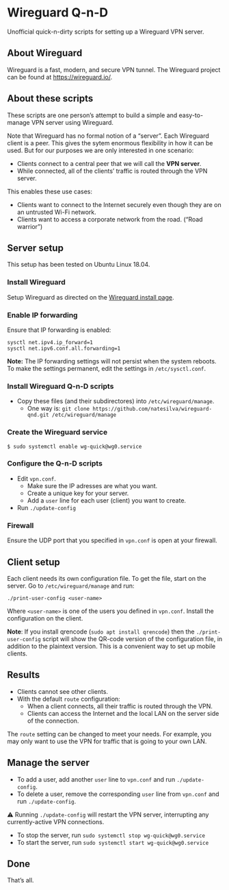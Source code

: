 # Wireguard Q-n-D

Unofficial quick-n-dirty scripts for setting up a Wireguard VPN server.

## About Wireguard

Wireguard is a fast, modern, and secure VPN tunnel. The Wireguard project can be found at https://wireguard.io/.

## About these scripts

These scripts are one person’s attempt to build a simple and easy-to-manage VPN server using Wireguard.

Note that Wireguard has no formal notion of a “server”. Each Wireguard client is a peer. This gives the sytem enormous flexibility in how it can be used. But for our purposes we are only interested in one scenario:

* Clients connect to a central peer that we will call the **VPN server**.
* While connected, all of the clients’ traffic is routed through the VPN server.

This enables these use cases:

* Clients want to connect to the Internet securely even though they are on an untrusted Wi-Fi network.
* Clients want to access a corporate network from the road. (“Road warrior”)

## Server setup

This setup has been tested on Ubuntu Linux 18.04.

### Install Wireguard

Setup Wireguard as directed on the [Wireguard install page](https://www.wireguard.com/install/).

### Enable IP forwarding

Ensure that IP forwarding is enabled:

```
sysctl net.ipv4.ip_forward=1
sysctl net.ipv6.conf.all.forwarding=1
```

**Note:** The IP forwarding settings will not persist when the system reboots. To make the settings permanent, edit the settings in `/etc/sysctl.conf`.

### Install Wireguard Q-n-D scripts

* Copy these files (and their subdirectores) into `/etc/wireguard/manage`.
   * One way is: `git clone https://github.com/natesilva/wireguard-qnd.git /etc/wireguard/manage`

### Create the Wireguard service

```
$ sudo systemctl enable wg-quick@wg0.service
```

### Configure the Q-n-D scripts

* Edit `vpn.conf`.
    * Make sure the IP adresses are what you want.
    * Create a unique key for your server.
    * Add a `user` line for each user (client) you want to create.
* Run `./update-config`

### Firewall

Ensure the UDP port that you specified in `vpn.conf` is open at your firewall.

## Client setup

Each client needs its own configuration file. To get the file, start on the server. Go to `/etc/wireguard/manage` and run:

```
./print-user-config <user-name>
```

Where `<user-name>` is one of the users you defined in `vpn.conf`. Install the configuration on the client.

**Note**: If you install qrencode (`sudo apt install qrencode`) then the `./print-user-config` script will show the QR-code version of the configuration file, in addition to the plaintext version. This is a convenient way to set up mobile clients.

## Results

* Clients cannot see other clients.
* With the default `route` configuration:
  * When a client connects, all their traffic is routed through the VPN.
  * Clients can access the Internet and the local LAN on the server side of the connection.

The `route` setting can be changed to meet your needs. For example, you may only want to use the VPN for traffic that is going to your own LAN.

## Manage the server

* To add a user, add another `user` line to `vpn.conf` and run `./update-config`.
* To delete a user, remove the corresponding `user` line from `vpn.conf` and run `./update-config`.

⚠️ Running `./update-config` will restart the VPN server, interrupting any currently-active VPN connections.

* To stop the server, run `sudo systemctl stop wg-quick@wg0.service`
* To start the server, run `sudo systemctl start wg-quick@wg0.service`

## Done

That’s all.
